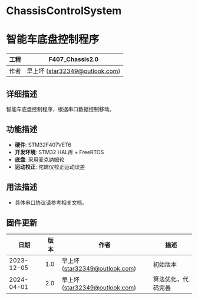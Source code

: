 # ChassisControlSystem
# 智能车底盘控制程序

| 工程                     | F407_Chassis2.0                    |
|--------------------------|-------------------------------------|
| 作者                     | 早上坏 (star32349@outlook.com)     |

## 详细描述
智能车底盘控制程序，根据串口数据控制移动。

## 功能描述
- **硬件**: STM32F407VET6
- **开发环境**: STM32 HAL库 + FreeRTOS
- **底盘**: 采用麦克纳姆轮
- **运动校正**: 陀螺仪校正运动误差

## 用法描述
- 具体串口协议请参考相关文档。

## 固件更新

| 日期        | 版本 | 作者                             | 描述                   |
|-------------|------|----------------------------------|------------------------|
| 2023-12-05  | 1.0  | 早上坏 (star32349@outlook.com)  | 初始版本               |
| 2024-04-01  | 2.0  | 早上坏 (star32349@outlook.com)  | 算法优化，代码完善     |

